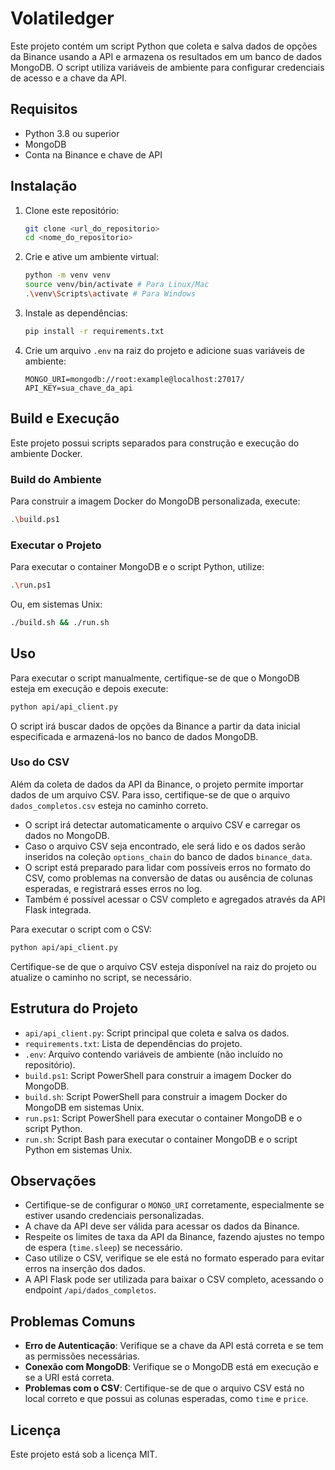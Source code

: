 # Volatiledger

Este projeto contém um script Python que coleta e salva dados de opções da Binance usando a API e armazena os resultados em um banco de dados MongoDB. O script utiliza variáveis de ambiente para configurar credenciais de acesso e a chave da API.

## Requisitos

- Python 3.8 ou superior
- MongoDB
- Conta na Binance e chave de API

## Instalação

1. Clone este repositório:
   ```bash
   git clone <url_do_repositorio>
   cd <nome_do_repositorio>
   ```

2. Crie e ative um ambiente virtual:
   ```bash
   python -m venv venv
   source venv/bin/activate # Para Linux/Mac
   .\venv\Scripts\activate # Para Windows
   ```

3. Instale as dependências:
   ```bash
   pip install -r requirements.txt
   ```

4. Crie um arquivo `.env` na raiz do projeto e adicione suas variáveis de ambiente:
   ```env
   MONGO_URI=mongodb://root:example@localhost:27017/
   API_KEY=sua_chave_da_api
   ```

## Build e Execução

Este projeto possui scripts separados para construção e execução do ambiente Docker.

### Build do Ambiente

Para construir a imagem Docker do MongoDB personalizada, execute:
```bash
.\build.ps1
```

### Executar o Projeto

Para executar o container MongoDB e o script Python, utilize:
```bash
.\run.ps1
```

Ou, em sistemas Unix:
```bash
./build.sh && ./run.sh
```

## Uso

Para executar o script manualmente, certifique-se de que o MongoDB esteja em execução e depois execute:

```bash
python api/api_client.py
```

O script irá buscar dados de opções da Binance a partir da data inicial especificada e armazená-los no banco de dados MongoDB.

### Uso do CSV

Além da coleta de dados da API da Binance, o projeto permite importar dados de um arquivo CSV. Para isso, certifique-se de que o arquivo `dados_completos.csv` esteja no caminho correto.

- O script irá detectar automaticamente o arquivo CSV e carregar os dados no MongoDB.
- Caso o arquivo CSV seja encontrado, ele será lido e os dados serão inseridos na coleção `options_chain` do banco de dados `binance_data`.
- O script está preparado para lidar com possíveis erros no formato do CSV, como problemas na conversão de datas ou ausência de colunas esperadas, e registrará esses erros no log.
- Também é possível acessar o CSV completo e agregados através da API Flask integrada.

Para executar o script com o CSV:
```bash
python api/api_client.py
```

Certifique-se de que o arquivo CSV esteja disponível na raiz do projeto ou atualize o caminho no script, se necessário.

## Estrutura do Projeto

- `api/api_client.py`: Script principal que coleta e salva os dados.
- `requirements.txt`: Lista de dependências do projeto.
- `.env`: Arquivo contendo variáveis de ambiente (não incluído no repositório).
- `build.ps1`: Script PowerShell para construir a imagem Docker do MongoDB.
- `build.sh`: Script PowerShell para construir a imagem Docker do MongoDB em sistemas Unix.
- `run.ps1`: Script PowerShell para executar o container MongoDB e o script Python.
- `run.sh`: Script Bash para executar o container MongoDB e o script Python em sistemas Unix.

## Observações

- Certifique-se de configurar o `MONGO_URI` corretamente, especialmente se estiver usando credenciais personalizadas.
- A chave da API deve ser válida para acessar os dados da Binance.
- Respeite os limites de taxa da API da Binance, fazendo ajustes no tempo de espera (`time.sleep`) se necessário.
- Caso utilize o CSV, verifique se ele está no formato esperado para evitar erros na inserção dos dados.
- A API Flask pode ser utilizada para baixar o CSV completo, acessando o endpoint `/api/dados_completos`.

## Problemas Comuns

- **Erro de Autenticação**: Verifique se a chave da API está correta e se tem as permissões necessárias.
- **Conexão com MongoDB**: Verifique se o MongoDB está em execução e se a URI está correta.
- **Problemas com o CSV**: Certifique-se de que o arquivo CSV está no local correto e que possui as colunas esperadas, como `time` e `price`.

## Licença

Este projeto está sob a licença MIT.

